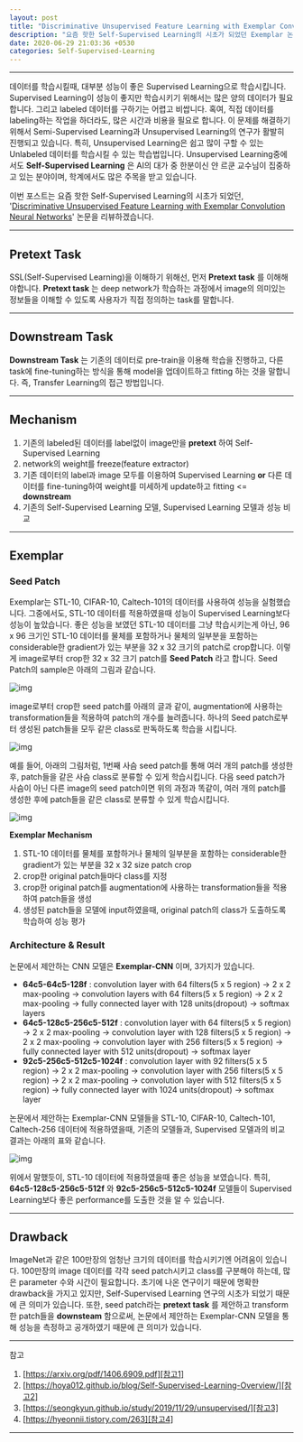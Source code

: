 ```yaml
---
layout: post
title: "Discriminative Unsupervised Feature Learning with Exemplar Convolution Neural Networks 논문 리뷰"
description: "요즘 핫한 Self-Supervised Learning의 시초가 되었던 Exemplar 논문 리뷰"
date: 2020-06-29 21:03:36 +0530
categories: Self-Supervised-Learning
---
```

---

데이터를 학습시킬때, 대부분 성능이 좋은 Supervised Learning으로 학습시킵니다. Supervised Learning이 성능이 좋지만 학습시키기 위해서는 많은 양의 데이터가 필요합니다. 그리고 labeled 데이터를 구하기는 어렵고 비쌉니다. 혹여, 직접 데이터를 labeling하는 작업을 하더라도, 많은 시간과 비용을 필요로 합니다.
이 문제를 해결하기 위해서 Semi-Supervised Learning과 Unsupervised Learning의 연구가 활발히 진행되고 있습니다. 특히, Unsupervised Learning은 쉽고 많이 구할 수 있는 Unlabeled 데이터를 학습시킬 수 있는 학습법입니다. Unsupervised Learning중에서도 **Self-Supervised Learning** 은 AI의 대가 중 한분이신 얀 르쿤 교수님이 집중하고 있는 분야이며, 학계에서도 많은 주목을 받고 있습니다.

이번 포스트는 요즘 핫한 Self-Supervised Learning의 시초가 되었던, '[Discriminative Unsupervised Feature Learning with Exemplar Convolution Neural Networks][paper]' 논문을 리뷰하겠습니다.

---

## Pretext Task

SSL(Self-Supervised Learning)을 이해하기 위해선, 먼저 **Pretext task** 를 이해해야합니다.
**Pretext task** 는 deep network가 학습하는 과정에서 image의 의미있는 정보들을 이해할 수 있도록 사용자가 직접 정의하는 task를 말합니다.

---

## Downstream Task

**Downstream Task** 는 기존의 데이터로 pre-train을 이용해 학습을 진행하고, 다른 task에 fine-tuning하는 방식을 통해 model을 업데이트하고 fitting 하는 것을 말합니다.
즉, Transfer Learning의 접근 방법입니다.

---

## Mechanism

1. 기존의 labeled된 데이터를 label없이 image만을 **pretext** 하여 Self-Supervised Learning
1. network의 weight를 freeze(feature extractor)
1. 기존 데이터의 label과 image 모두를 이용하여 Supervised Learning **or** 다른 데이터를 fine-tuning하여 weight를 미세하게 update하고 fitting <= **downstream**
1. 기존의 Self-Supervised Learning 모델, Supervised Learning 모델과 성능 비교

---

## Exemplar

### Seed Patch

Exemplar는 STL-10, CIFAR-10, Caltech-101의 데이터를 사용하여 성능을 실험했습니다. 그중에서도, STL-10 데이터를 적용하였을때 성능이 Supervised Learning보다 성능이 높았습니다.
좋은 성능을 보였던 STL-10 데이터를 그냥 학습시키는게 아닌, 96 x 96 크기인 STL-10 데이터를 물체를 포함하거나 물체의 일부분을 포함하는 considerable한  gradient가 있는 부분을 32 x 32 크기의 patch로 crop합니다. 이렇게 image로부터 crop한 32 x 32 크기 patch를 **Seed Patch** 라고 합니다.
Seed Patch의 sample은 아래의 그림과 같습니다.

![img](https://i.imgur.com/OpbID2G.png)

image로부터 crop한 seed patch를 아래의 글과 같이, augmentation에 사용하는 transformation들을 적용하여 patch의 개수를 늘려줍니다. 하나의 Seed patch로부터 생성된 patch들을 모두 같은 class로 판독하도록 학습을 시킵니다.

![img](https://i.imgur.com/O5mZUdm.png)

예를 들어,
아래의 그림처럼, 1번째 사슴 seed patch를 통해 여러 개의 patch를 생성한 후, patch들을 같은 사슴 class로 분류할 수 있게 학습시킵니다.
다음 seed patch가 사슴이 아닌 다른 image의 seed patch이면 위의 과정과 똑같이, 여러 개의 patch를 생성한 후에 patch들을 같은 class로 분류할 수 있게 학습시킵니다.

![img](https://i.imgur.com/LNWIrxd.png)

**Exemplar Mechanism**
1. STL-10 데이터를 물체를 포함하거나 물체의 일부분을 포함하는 considerable한 gradient가 있는 부분을 32 x 32 size patch crop
1. crop한 original patch들마다 class를 지정
1. crop한 original patch를 augmentation에 사용하는 transformation들을 적용하여 patch들을 생성
1. 생성된 patch들을 모델에 input하였을때, original patch의 class가 도출하도록 학습하여 성능 평가

### Architecture & Result

논문에서 제안하는 CNN 모델은 **Exemplar-CNN** 이며, 3가지가 있습니다.

- **64c5-64c5-128f** : convolution layer with 64 filters(5 x 5 region) -> 2 x 2 max-pooling -> convolution layers with 64 filters(5 x 5 region) -> 2 x 2 max-pooling -> fully connected layer with 128 units(dropout) -> softmax layers
- **64c5-128c5-256c5-512f** : convolution layer with 64 filters(5 x 5 region) -> 2 x 2 max-pooling -> convolution layer with 128 filters(5 x 5 region) -> 2 x 2 max-pooling -> convolution layer with 256 filters(5 x 5 region) -> fully connected layer with 512 units(dropout) -> softmax layer
- **92c5-256c5-512c5-1024f** : convolution layer with 92 filters(5 x 5 region) -> 2 x 2 max-pooling -> convolution layer with 256 filters(5 x 5 region) -> 2 x 2 max-pooling -> convolution layer with 512 filters(5 x 5 region) -> fully connected layer with 1024 units(dropout) -> softmax layer

논문에서 제안하는 Exemplar-CNN 모델들을 STL-10, CIFAR-10, Caltech-101, Caltech-256 데이터에 적용하였을때, 기존의 모델들과, Supervised 모델과의 비교 결과는 아래의 표와 같습니다.

![img](https://i.imgur.com/vPcNNJw.png)

위에서 말했듯이, STL-10 데이터에 적용하였을때 좋은 성능을 보였습니다. 특히, **64c5-128c5-256c5-512f** 와 **92c5-256c5-512c5-1024f** 모델들이 Supervised Learning보다 좋은 performance를 도출한 것을 알 수 있습니다.

---

## Drawback

ImageNet과 같은 100만장의 엄청난 크기의 데이터를 학습시키기엔 어려움이 있습니다.
100만장의 image 데이터를 각각 seed patch시키고 class를 구분해야 하는데, 많은 parameter 수와 시간이 필요합니다. 초기에 나온 연구이기 때문에 명확한 drawback을 가지고 있지만, Self-Supervised Learning 연구의 시초가 되었기 때문에 큰 의미가 있습니다.
또한, seed patch라는 **pretext task** 를 제안하고 transform한 patch들을 **downsteam** 함으로써, 논문에서 제안하는 Exemplar-CNN 모델을 통해 성능을 측정하고 공개하였기 때문에 큰 의미가 있습니다.

---

참고
1. [https://arxiv.org/pdf/1406.6909.pdf][참고1]
1. [https://hoya012.github.io/blog/Self-Supervised-Learning-Overview/][참고2]
1. [https://seongkyun.github.io/study/2019/11/29/unsupervised/][참고3]
1. [https://hyeonnii.tistory.com/263][참고4]

---

[paper]: https://arxiv.org/pdf/1406.6909.pdf
[참고1]: https://arxiv.org/pdf/1406.6909.pdf
[참고2]: https://hoya012.github.io/blog/Self-Supervised-Learning-Overview/
[참고3]: https://seongkyun.github.io/study/2019/11/29/unsupervised/
[참고4]: https://hyeonnii.tistory.com/263
